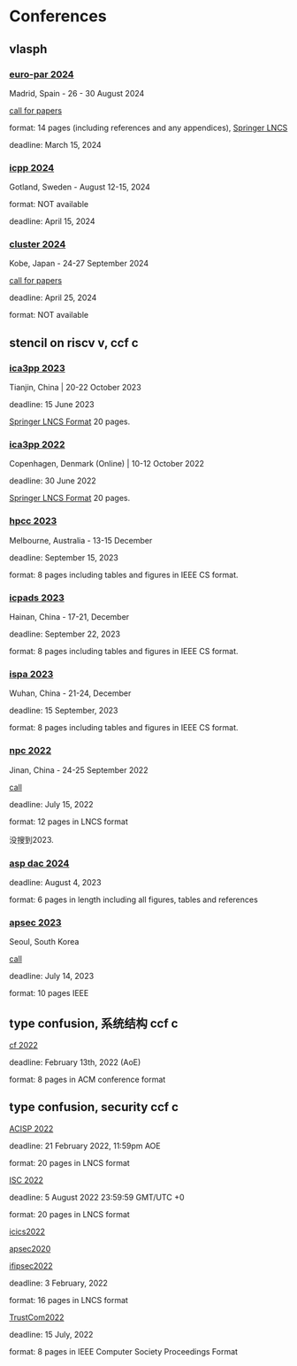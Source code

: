 # Conferences

## vlasph

### [euro-par 2024](https://2024.euro-par.org/calls/papers/)

Madrid, Spain - 26 - 30 August 2024

[call for papers](https://2024.euro-par.org/calls/papers/)

format: 14 pages (including references and any appendices), [Springer LNCS](https://www.springer.com/gp/computer-science/lncs/conference-proceedings-guidelines)

deadline: March 15, 2024

### [icpp 2024](https://icpp2024.org/)

Gotland, Sweden - August 12-15, 2024

format: NOT available

deadline: April 15, 2024

### [cluster 2024](https://clustercomp.org/2024/)

Kobe, Japan - 24-27 September 2024

[call for papers](https://clustercomp.org/2024/papers/)

deadline: April 25, 2024

format: NOT available

## stencil on riscv v, ccf c

### [ica3pp 2023](https://tjutanklab.com/ica3pp2023/)

Tianjin, China | 20-22 October 2023

deadline: 15 June 2023

[Springer LNCS Format](https://www.springer.com/gp/computer-science/lncs/conference-proceedings-guidelines) 20 pages.

### [ica3pp 2022](https://ica3pp2022.compute.dtu.dk/index.html)

Copenhagen, Denmark (Online) | 10-12 October 2022

deadline: 30 June 2022

[Springer LNCS Format](https://www.springer.com/gp/computer-science/lncs/conference-proceedings-guidelines) 20 pages.

### [hpcc 2023](http://www.swinflow.org/confs/2023/hpcc/cfp.htm)

Melbourne, Australia - 13-15 December

deadline: September 15, 2023

format: 8 pages including tables and figures in IEEE CS format.

### [icpads 2023](https://ieee-cybermatics.org/2023/icpads/)

Hainan, China - 17-21, December

deadline: September 22, 2023

format: 8 pages including tables and figures in IEEE CS format.

### [ispa 2023](http://www.ieee-hust-ncc.org/2023/ISPA/index.html)

Wuhan, China - 21-24, December

deadline: 15 September, 2023

format: 8 pages including tables and figures in IEEE CS format.

### [npc 2022](http://npc2022.jlu.edu.cn/)

Jinan, China - 24-25 September 2022

[call](http://npc2022.jlu.edu.cn/Submission/Paper_submission.htm)

deadline: July 15, 2022

format: 12 pages in LNCS format

没搜到2023.

### [asp dac 2024](https://aspdac.gabia.io/author/paper/index.html)

deadline: August 4, 2023

format: 6 pages in length including all figures, tables and references

### [apsec 2023](https://conf.researchr.org/home/apsec-2023)

Seoul, South Korea

[call](https://conf.researchr.org/track/apsec-2023/apsec-2023-technical-track?#Call-for-Papers-Technical-Track)

deadline: July 14, 2023

format: 10 pages IEEE

## type confusion, 系统结构 ccf c

[cf 2022](https://www.computingfrontiers.org/2022/index.html)

deadline: February 13th, 2022 (AoE)

format: 8 pages in ACM conference format

## type confusion, security ccf c

[ACISP 2022](https://uow-ic2.github.io/acisp2022/index.html)

deadline: 21 February 2022, 11:59pm AOE

format: 20 pages in LNCS format

[ISC 2022](https://isc2022.petra.ac.id/)

deadline: 5 August 2022 23:59:59 GMT/UTC +0

format: 20 pages in LNCS format

[icics2022](https://icics2022.cyber.kent.ac.uk/index.php)

[apsec2020](https://formal-analysis.com/apsec/2020/)

[ifipsec2022](https://ifipsec2022.compute.dtu.dk/)

deadline: 3 February, 2022

format: 16 pages in LNCS format

[TrustCom2022](http://www.ieee-hust-ncc.org/2022/TrustCom/index.html)

deadline: 15 July, 2022

format: 8 pages in IEEE Computer Society Proceedings Format
